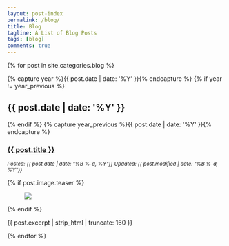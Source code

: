 ```yaml
---
layout: post-index
permalink: /blog/
title: Blog
tagline: A List of Blog Posts
tags: [blog]
comments: true
---
```


{% for post in site.categories.blog %}

  {% capture year %}{{ post.date | date: '%Y' }}{% endcapture %}
  {% if year != year_previous %}
  <h2>{{ post.date | date: '%Y' }}</h2>
  {% endif %}
  {% capture year_previous %}{{ post.date | date: '%Y' }}{% endcapture %}

  <h3><a href="{{ site.url }}{{ post.url }}" title="{{ post.title }}">{{ post.title }}</a></h3>
  <p><i><small>Posted: {{ post.date | date: "%B %-d, %Y"}} Updated: {{ post.modified | date: "%B %-d, %Y"}}</small></i></p>
  {% if post.image.teaser %}
  <figure>
    <a href="{{ site.url }}{{ post.url }}"><img src="{{ site.url }}{{ post.image.teaser }}"></a>
  </figure>
  {% endif %}
  <p>{{ post.excerpt | strip_html | truncate: 160 }}</p>

{% endfor %}